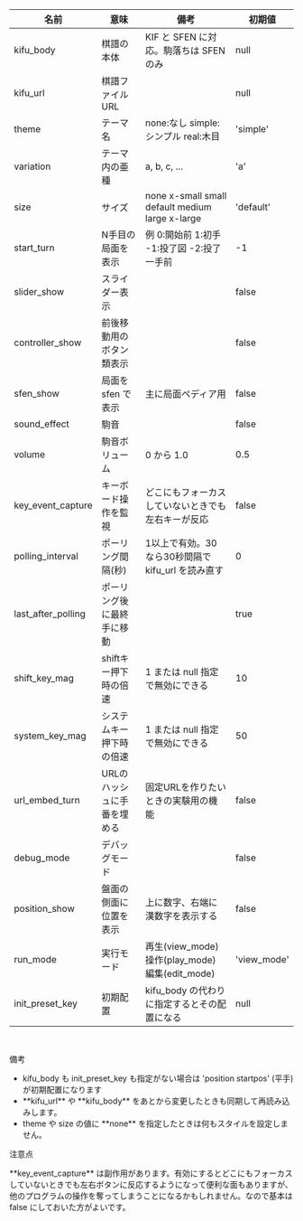 | 名前                       | 意味                        | 備考                                                 | 初期値              |
|----------------------------|-----------------------------|------------------------------------------------------|---------------------|
| kifu_body                  | 棋譜の本体                  | KIF と SFEN に対応。駒落ちは SFEN のみ               | null                |
| kifu_url                   | 棋譜ファイルURL             |                                                      | null                |
| theme                      | テーマ名                    | none:なし simple:シンプル real:木目                  | 'simple'            |
| variation                  | テーマ内の亜種              | a, b, c, ...                                         | 'a'                 |
| size                       | サイズ                      | none x-small small default medium large x-large      | 'default'           |
| start_turn                 | N手目の局面を表示           | 例 0:開始前 1:初手 -1:投了図 -2:投了一手前           | -1                  |
| slider_show                | スライダー表示              |                                                      | false               |
| controller_show            | 前後移動用のボタン類表示    |                                                      | false               |
| sfen_show                  | 局面を sfen で表示          | 主に局面ペディア用                                   | false               |
| sound_effect               | 駒音                        |                                                      | false               |
| volume                     | 駒音ボリューム              | 0 から 1.0                                           | 0.5                 |
| key_event_capture          | キーボード操作を監視        | どこにもフォーカスしていないときでも左右キーが反応   | false               |
| polling_interval           | ポーリング間隔(秒)          | 1以上で有効。30 なら30秒間隔で kifu_url を読み直す   | 0                   |
| last_after_polling         | ポーリング後に最終手に移動  |                                                      | true                |
| shift_key_mag              | shiftキー押下時の倍速       | 1 または null 指定で無効にできる                     | 10                  |
| system_key_mag             | システムキー押下時の倍速    | 1 または null 指定で無効にできる                     | 50                  |
| url_embed_turn             | URLのハッシュに手番を埋める | 固定URLを作りたいときの実験用の機能                  | false               |
| debug_mode                 | デバッグモード              |                                                      | false               |
| position_show              | 盤面の側面に位置を表示      | 上に数字、右端に漢数字を表示する                     | false               |
| run_mode                   | 実行モード                  | 再生(view_mode) 操作(play_mode) 編集(edit_mode)      | 'view_mode'         |
| init_preset_key            | 初期配置                    | kifu_body の代わりに指定するとその配置になる         | null                |

<br>

<article class="message is-info">
  <div class="message-header">
    <p>備考</p>
  </div>
  <div class="message-body">
    <ul>
      <li>kifu_body も init_preset_key も指定がない場合は 'position startpos' (平手) が初期配置になります</li>
      <li>**kifu_url** や **kifu_body** をあとから変更したときも同期して再読み込みします。</li>
      <li>theme や size の値に **none** を指定したときは何もスタイルを設定しません。</li>
    </ul>
  </div>
</article>

<article class="message is-warning">
  <div class="message-header">
    <p>注意点</p>
  </div>
  <div class="message-body">
    **key_event_capture** は副作用があります。有効にするとどこにもフォーカスしていないときでも左右ボタンに反応するようになって便利な面もありますが、他のプログラムの操作を奪ってしまうことになるかもしれません。なので基本は false にしておいた方がよいです。
  </div>
</article>
